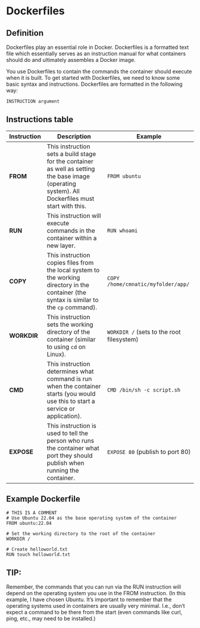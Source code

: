 # Dockerfiles 

## Definition

Dockerfiles play an essential role in Docker. Dockerfiles is a formatted text file which essentially serves as an instruction manual for what containers should do and ultimately assembles a Docker image.

You use Dockerfiles to contain the commands the container should execute when it is built. To get started with Dockerfiles, we need to know some basic syntax and instructions. Dockerfiles are formatted in the following way:

    INSTRUCTION argument

## Instructions table

| Instruction | Description                                                                                                                                  | Example                                   |
|-------------|----------------------------------------------------------------------------------------------------------------------------------------------|-------------------------------------------|
| **FROM**    | This instruction sets a build stage for the container as well as setting the base image (operating system). All Dockerfiles must start with this. | `FROM ubuntu`                            |
| **RUN**     | This instruction will execute commands in the container within a new layer.                                                                 | `RUN whoami`                             |
| **COPY**    | This instruction copies files from the local system to the working directory in the container (the syntax is similar to the `cp` command).    | `COPY /home/cmnatic/myfolder/app/`       |
| **WORKDIR** | This instruction sets the working directory of the container (similar to using `cd` on Linux).                                               | `WORKDIR /` (sets to the root filesystem) |
| **CMD**     | This instruction determines what command is run when the container starts (you would use this to start a service or application).            | `CMD /bin/sh -c script.sh`               |
| **EXPOSE**  | This instruction is used to tell the person who runs the container what port they should publish when running the container.                 | `EXPOSE 80` (publish to port 80)         |


## Example Dockerfile

    # THIS IS A COMMENT
    # Use Ubuntu 22.04 as the base operating system of the container
    FROM ubuntu:22.04

    # Set the working directory to the root of the container
    WORKDIR / 

    # Create helloworld.txt
    RUN touch helloworld.txt

## TIP: 

Remember, the commands that you can run via the RUN instruction will depend on the operating system you use in the FROM instruction. (In this example, I have chosen Ubuntu. It’s important to remember that the operating systems used in containers are usually very minimal. I.e., don’t expect a command to be there from the start (even commands like curl, ping, etc., may need to be installed.)
